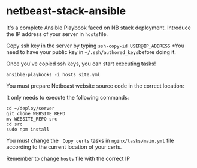 # netbeast-stack-ansible

It's a complete Ansible Playbook faced on NB stack deployment.
Introduce the IP address of your server in ```hosts```file.

Copy ssh key in the server by typing 
```ssh-copy-id USER@IP_ADDRESS```
*You need to have your public key in ```~/.ssh/authored_keys```before doing it.

Once you've copied ssh keys, you can start executing tasks!

```ansible-playbooks -i hosts site.yml```

You must prepare Netbeast website source code in the correct location:

It only needs to execute the following commands:
```
cd ~/deploy/server
git clone WEBSITE_REPO
mv WEBSITE_REPO src
cd src
sudo npm install
```

You must change the ``` Copy certs``` tasks in ```nginx/tasks/main.yml``` file
according to the current location of your certs.

Remember to change ```hosts``` file with the correct IP
